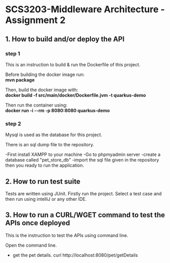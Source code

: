 # SCS3203-Middleware Architecture - Assignment 2

## 1. How to build and/or deploy the API

### step 1
 This is an instruction to build & run the Dockerfile of this project.

 Before building the docker image run:
  <br><b> mvn package</b>
  
 Then, build the docker image with:
 <br><b> docker build -f src/main/docker/Dockerfile.jvm -t quarkus-demo </b>
  
 Then run the container using:
  <br><b>docker run -i --rm -p 8080:8080 quarkus-demo</b>
  

### step 2
Mysql is used as the database for this project.

There is an sql dump file to the repository.

-First install XAMPP to your machine
-Go to phpmyadmin server
-create a database called "pet_store_db"
-import the sql file given in the repository
then you ready to run the application. 


## 2. How to run test suite
Tests are written using JUnit.
Firstly run the project.
Select a test case and then run using intelliJ or any other IDE.


## 3. How to run a CURL/WGET command to test the APIs once deployed

This is the instruction to test the APIs using command line.

Open the command line.
* get the pet details.
curl http://localhost:8080/pet/getDetails
